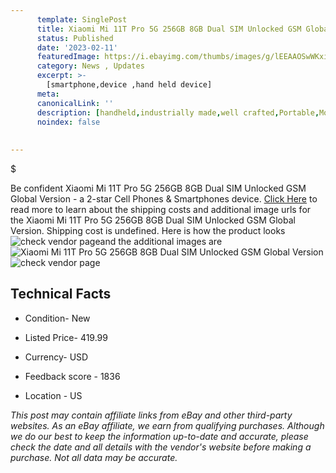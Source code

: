 ```yaml
---
      template: SinglePost
      title: Xiaomi Mi 11T Pro 5G 256GB 8GB Dual SIM Unlocked GSM Global Version
      status: Published
      date: '2023-02-11'
      featuredImage: https://i.ebayimg.com/thumbs/images/g/lEEAAOSwWKxiFc56/s-l225.jpg
      category: News , Updates
      excerpt: >-
        [smartphone,device ,hand held device]
      meta:
      canonicalLink: ''
      description: [handheld,industrially made,well crafted,Portable,Mobile,Compact,Convenient,Lightweight,Maneuverable,Man-portable,Miniature,Carriable,Hand-held,Light,Holdable,Transportable,Mobile device,Pocket-sized,On-the-go,Wireless,Cordless,Compact size,Convenient size, smartphone,device ,hand held device]
      noindex: false
      
        
---
```

$

Be confident Xiaomi Mi 11T Pro 5G 256GB 8GB Dual SIM Unlocked GSM Global Version - a 2-star Cell Phones & Smartphones device. [Click Here](https://www.ebay.com/itm/255400727511?hash=item3b7711d3d7%3Ag%3AlEEAAOSwWKxiFc56&mkevt=1&mkcid=1&mkrid=711-53200-19255-0&campid=%253CePNCampaignId%253E&customid=%253CreferenceId%253E&toolid=10049) to read more to learn about the shipping costs and additional image urls for the Xiaomi Mi 11T Pro 5G 256GB 8GB Dual SIM Unlocked GSM Global Version. Shipping cost is undefined. Here is how the product looks ![check vendor page](https://i.ebayimg.com/thumbs/images/g/lEEAAOSwWKxiFc56/s-l225.jpg)and the additional images are![Xiaomi Mi 11T Pro 5G 256GB 8GB Dual SIM Unlocked GSM Global Version](https://i.ebayimg.com/images/g/lEEAAOSwWKxiFc56/s-l640.jpg)![check vendor page](https://origin-galleryplus.ebayimg.com/ws/web/255400727511_2_0_1/225x225.jpg)



 ## Technical Facts 



     
      

 - Condition- New 


      

 - Listed Price- 419.99 


      

 - Currency- USD 


      

 - Feedback score - 1836 


      

 - Location - US 


      
      

 *_This post may contain affiliate links from eBay and other third-party websites. As an eBay affiliate, we earn from qualifying purchases. Although we do our best to keep the information up-to-date and accurate, please check the date and all details with the vendor's website before making a purchase. Not all data may be accurate._*






